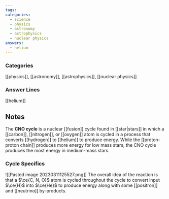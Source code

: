 ```yaml
---
tags:
categories:
  - science
  - physics
  - astronomy
  - astrophysics
  - nuclear physics
answers:
  - helium
---
```

### Categories
[[physics]], [[astronomy]], [[astrophysics]], [[nuclear physics]]
### Answer Lines
[[helium]]
## Notes
The **CNO cycle** is a nuclear [[fusion]] cycle found in [[star|stars]] in which a [[carbon]], [[nitrogen]], or [[oxygen]] atom is cycled in a process that converts [[hydrogen]] to [[helium]] to produce energy. While the [[proton-proton chain]] produces more energy for low mass stars, the CNO cycle produces the most energy in medium-mass stars.
### Cycle Specifics
![[Pasted image 20230311125527.png]]
The overall idea of the reaction is that a $\ce{C, N, O}$ atom is cycled throughout the cycle to convert input $\ce{H}$ into $\ce{He}$ to produce energy along with some [[positron]] and [[neutrino]] by-products.